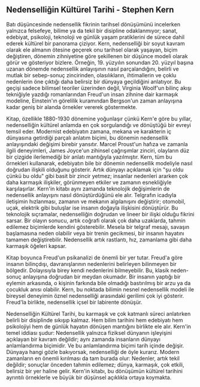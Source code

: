 ## Nedenselliğin Kültürel Tarihi - Stephen Kern

Batı düşüncesinde nedensellik fikrinin tarihsel dönüşümünü incelerken yalnızca felsefeye, bilime ya da tekil bir disipline odaklanmıyor; sanat, edebiyat, psikoloji, teknoloji ve günlük yaşam pratiklerini de sürece dahil ederek kültürel bir panorama çiziyor. Kern, nedenselliği bir soyut kavram olarak ele almanın ötesine geçerek onu tarihsel olarak yaşayan, biçim değiştiren, dönemin zihniyetine göre şekillenen bir düşünce modeli olarak görür ve gösteriyor bizlere. Örneğin, 19. yüzyılın sonundan 20. yüzyıl başına uzanan dönemde nedensellik anlayışının nasıl parçalandığını, belirli ve mutlak bir sebep-sonuç zincirinden, olasılıkların, ihtimallerin ve çoklu nedenlerin öne çıktığı daha belirsiz bir dünyaya geçildiğini anlatıyor. Bu geçişi sadece bilimsel teoriler üzerinden değil, Virginia Woolf'un bilinç akışı tekniğiyle yazdığı romanlarından Freud'un insan zihnine dair karmaşık modeline, Einstein'ın görelilik kuramından Bergson'un zaman anlayışına kadar geniş bir alanda örnekler vererek göstermekte.

Kitap, özellikle 1880-1930 dönemine yoğunlaşır çünkü Kern'e göre bu yıllar, nedenselliğin kültürel anlamda en çok sorgulandığı ve dönüştüğü bir evreyi temsil eder. Modernist edebiyatın zamana, mekana ve karakterin iç dünyasına getirdiği parçalı anlatım biçimi, bu dönemin nedensellik anlayışındaki değişimi birebir yansıtır. Marcel Proust'un hafıza ve zamanla ilgili deneyimleri, James Joyce'un zihinsel çağrışımlar zinciri, olayların düz bir çizgide ilerlemediği bir anlatı mantığıyla yazılmıştır. Kern, tüm bu örnekleri kullanarak, edebiyatın bile bir dönemin nedensellik modeliyle nasıl doğrudan ilişkili olduğunu gösterir. Artık dünyayı açıklamak için "şu oldu çünkü bu oldu" gibi basit bir zincir yetmez; insanlar nedenleri ararken çok daha karmaşık ilişkiler, görünmeyen etkiler ve zamanın esnekliğiyle karşılaşırlar. Kern'in kitabı aynı zamanda teknolojik değişimlerin de nedensellik anlayışını nasıl dönüştürdüğünü ele alır. Telgrafın icadıyla iletişimin hızlanması, zamanın ve mekanın algılanışını değiştirir; otomobil, uçak, elektrik gibi buluşlar ise insanın doğayla ilişkisini dönüştürür. Bu teknolojik sıçramalar, nedenselliğin doğrudan ve lineer bir ilişki olduğu fikrini sarsar. Bir olayın sonucu, artık coğrafi olarak çok daha uzaklarda, tahmin edilemez biçimlerde kendini gösterebilir. Mesela bir telgraf mesajı, savaşın başlamasına neden olabilir veya bir trenin gecikmesi, bir insanın hayatını tamamen değiştirebilir. Nedensellik artık rastlantı, hız, zamanlama gibi daha karmaşık öğeleri kapsar.

Kitap boyunca Freud'un psikanalizi de önemli bir yer tutar. Freud'a göre insanın bilinçdışı, davranışlarının nedenlerini belirleyen bilinmeyen bir bölgedir. Dolayısıyla birey kendi nedenlerini bilmeyebilir. Bu, klasik neden-sonuç anlayışına doğrudan bir meydan okumadır. Bir insanın yaptığı bir eylemin arkasında, o kişinin farkında bile olmadığı bastırılmış bir arzu ya da çocukluk anısı olabilir. Kern, bu noktada bilimin nesnel nedensellik modeli ile bireysel deneyimin öznel nedenselliği arasındaki gerilimi çok iyi gösterir. Freud'la birlikte, nedensellik içsel bir labirente dönüşür.

Nedenselliğin Kültürel Tarihi, bu karmaşık ve çok katmanlı süreci anlatırken belirli bir disiplinde sıkışıp kalmaz. Hem bilim tarihini hem edebiyatı hem psikolojiyi hem de günlük hayatın dönüşen mantığını birlikte ele alır. Kern'in temel iddiası şudur: Nedensellik yalnızca fiziksel dünyanın işleyişini açıklayan bir kavram değildir; aynı zamanda insanların dünyayı anlamlandırma biçimidir. Ve bu anlamlandırma biçimi tarih içinde değişir. Dünyaya hangi gözle bakıyorsak, nedenselliği de öyle kurarız. Modern zamanların en önemli kırılması da tam burada olur: Nedenler, artık tekil değildir; sonuçlar önceden tahmin edilemez; dünya, karmaşık, çok etkili, belirsiz bir yer haline gelir. Kern'in kitabı, bu dönüşümün kültürel tarihini ayrıntılı örneklerle ve büyük bir düşünsel açıklıkla ortaya koymakta.